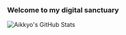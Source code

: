 ### Welcome to my digital sanctuary
![Aikkyo's GitHub Stats](https://github-readme-stats.vercel.app/api?username=4ikkyo&show_icons=true&hide_border=true&bg_color=ECF1F3&title_color=CF0304&text_color=1E1718&icon_color=0545C3&border_radius=12&ring_color=6C5CE7)
